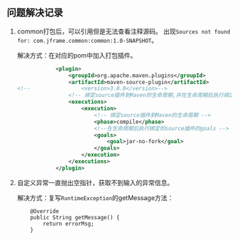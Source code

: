 ## 问题解决记录

1. common打包后，可以引用但是无法查看注释源码。 出现`Sources not found for: com.jframe.common:common:1.0-SNAPSHOT`。

   解决方式：在对应的pom中加入打包插件。

   ```xml
               <plugin>
                   <groupId>org.apache.maven.plugins</groupId>
                   <artifactId>maven-source-plugin</artifactId>
   <!--                <version>3.0.0</version>-->
                   <!-- 绑定source插件到Maven的生命周期,并在生命周期后执行绑定的source的goal -->
                   <executions>
                       <execution>
                           <!-- 绑定source插件到Maven的生命周期 -->
                           <phase>compile</phase>
                           <!--在生命周期后执行绑定的source插件的goals -->
                           <goals>
                               <goal>jar-no-fork</goal>
                           </goals>
                       </execution>
                   </executions>
               </plugin>
   ```

2. 自定义异常一直抛出空指针，获取不到输入的异常信息。

   解决方式：复写`RuntimeException`的getMessage方法：

   ```
       @Override
       public String getMessage() {
           return errorMsg;
       }
   ```

   